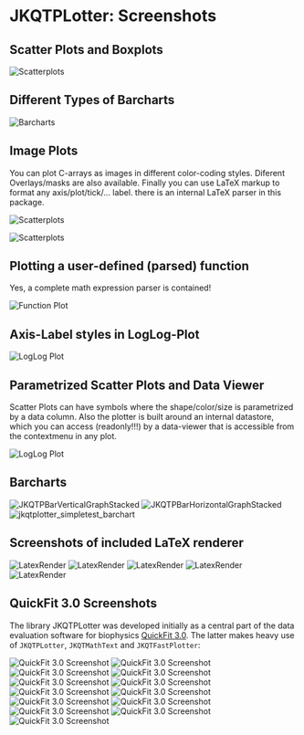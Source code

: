 # JKQTPLotter: Screenshots
## Scatter Plots and Boxplots

![Scatterplots](./screen_scatter.png)

## Different Types of Barcharts

![Barcharts](./screen_barcharts.png)

## Image Plots
You can plot C-arrays as images in different color-coding styles. Diferent Overlays/masks are also available. Finally you can use LaTeX markup to format any axis/plot/tick/... label. there is an internal LaTeX parser in this package.

![Scatterplots](./screen_images_latex.png)

![Scatterplots](./jkqtplotter_simpletest_imageplot.png)


## Plotting a user-defined (parsed) function
Yes, a complete math expression parser is contained!

![Function Plot](./screen_functionplot.png)

## Axis-Label styles in LogLog-Plot

![LogLog Plot](./screen_loglog.png)


## Parametrized Scatter Plots and Data Viewer
Scatter Plots can have symbols where the shape/color/size is parametrized by a data column. Also the plotter is built around an internal datastore, which you can access (readonly!!!) by a data-viewer that is accessible from the contextmenu in any plot.

![LogLog Plot](./screen_parmetrizedplots_datatable.png)

## Barcharts

![JKQTPBarVerticalGraphStacked](../doc/images/JKQTPBarVerticalGraphStacked.png)
![JKQTPBarHorizontalGraphStacked](../doc/images/JKQTPBarHorizontalGraphStacked.png)
![jkqtplotter_simpletest_barchart](./jkqtplotter_simpletest_barchart.png)

## Screenshots of included LaTeX renderer

![LatexRender](./mscreen_schroedinger.png)
![LatexRender](./mscreen_rottaion.png)
![LatexRender](./mscreen_maxwell.png)
![LatexRender](./mscreen_cauchy.png)
![LatexRender](./mscreen_sd.png)


## QuickFit 3.0 Screenshots
The library JKQTPLotter was developed initially as a central part of the data evaluation software for biophysics [QuickFit 3.0](https://github.com/jkriege2/QuickFit3). The latter makes heavy use of `JKQTPLotter`, `JKQTMathText` and `JKQTFastPlotter`:

![QuickFit 3.0 Screenshot](./QF3_screen_dcalc.png)
![QuickFit 3.0 Screenshot](./QF3_screen_fccsfit.png)
![QuickFit 3.0 Screenshot](./QF3_screen_fcsfit.png)
![QuickFit 3.0 Screenshot](./QF3_screen_imfccsfit.png)
![QuickFit 3.0 Screenshot](./QF3_screen_imfcs.png)
![QuickFit 3.0 Screenshot](./QF3_screen_imfcs_paramcorrelation.png)
![QuickFit 3.0 Screenshot](./QF3_screen_imfcsfit.png)
![QuickFit 3.0 Screenshot](./QF3_screen_lightsheet.png)
![QuickFit 3.0 Screenshot](./QF3_screen_maxent.png)
![QuickFit 3.0 Screenshot](./QF3_screen_msd.png)
![QuickFit 3.0 Screenshot](./QF3_screen_spectra.png)
![QuickFit 3.0 Screenshot](./QF3_screen_tableplot.png)
![QuickFit 3.0 Screenshot](./QF3_linux_screen_fcsfit.png)


